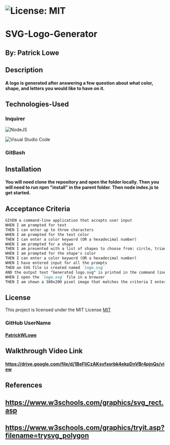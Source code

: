 # ![License: MIT](https://img.shields.io/badge/License-MIT-yellow.svg)

# SVG-Logo-Generator

## By: Patrick Lowe

## Description

#### A logo is generated after answering a few question about what color, shape, and letters you would like to have on it.

## Technologies-Used

### Inquirer

![NodeJS](https://img.shields.io/badge/node.js-6DA55F?style=for-the-badge&logo=node.js&logoColor=white)

![Visual Studio Code](https://img.shields.io/badge/Visual%20Studio%20Code-0078d7.svg?style=for-the-badge&logo=visual-studio-code&logoColor=white)

### GitBash

## Installation

#### You will need clone the repository and open the folder locally. Then you will need to run npm "install" in the parent folder. Then node index.js to get started.

## Acceptance Criteria

```md
GIVEN a command-line application that accepts user input
WHEN I am prompted for text
THEN I can enter up to three characters
WHEN I am prompted for the text color
THEN I can enter a color keyword (OR a hexadecimal number)
WHEN I am prompted for a shape
THEN I am presented with a list of shapes to choose from: circle, triangle, and square
WHEN I am prompted for the shape's color
THEN I can enter a color keyword (OR a hexadecimal number)
WHEN I have entered input for all the prompts
THEN an SVG file is created named `logo.svg`
AND the output text "Generated logo.svg" is printed in the command line
WHEN I open the `logo.svg` file in a browser
THEN I am shown a 300x200 pixel image that matches the criteria I entered
```

## License

This project is licensed under the MIT License
[MIT](https://opensource.org/licenses/MIT)

### GitHub UserName

#### [PatrickWLowe](https://github.com/PatrickWLowe)

## Walkthrough Video Link

#### https://drive.google.com/file/d/1BeFliCzAKsvfxorbk4ekpDnVBr4pjnQs/view

## References

## https://www.w3schools.com/graphics/svg_rect.asp

## https://www.w3schools.com/graphics/tryit.asp?filename=trysvg_polygon
